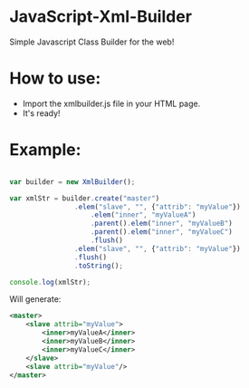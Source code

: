 # JavaScript-Xml-Builder
Simple Javascript Class Builder for the web!

# How to use:
- Import the xmlbuilder.js file in your HTML page.
- It's ready!

# Example:
```javascript

var builder = new XmlBuilder();

var xmlStr = builder.create("master")
				.elem("slave", "", {"attrib": "myValue"})
					.elem("inner", "myValueA")
					.parent().elem("inner", "myValueB")
					.parent().elem("inner", "myValueC")
					.flush()
				.elem("slave", "", {"attrib": "myValue"})
				.flush()
				.toString();

console.log(xmlStr);

```

Will generate:

```xml
<master>
    <slave attrib="myValue">
        <inner>myValueA</inner>
        <inner>myValueB</inner>
        <inner>myValueC</inner>
    </slave>
    <slave attrib="myValue"/>
</master>
```
